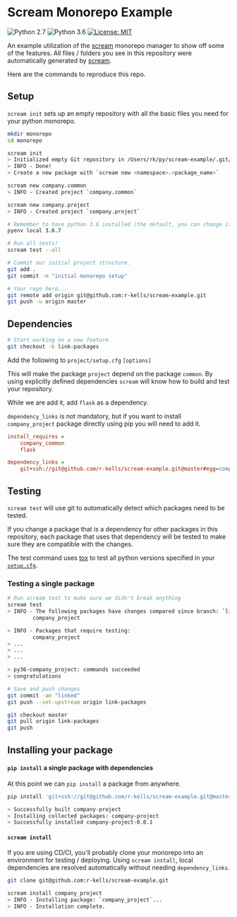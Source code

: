 # Scream Monorepo Example
![Python 2.7](https://img.shields.io/badge/python-2.7-blue.svg)
![Python 3.6](https://img.shields.io/badge/python-3.6-blue.svg)
[![License: MIT](https://img.shields.io/badge/License-MIT-yellow.svg)](https://opensource.org/licenses/MIT)

An example utilization of the [scream](https://github.com/r-kells/scream) monorepo manager to show off some of the features.
All files / folders you see in this repository were automatically generated by [scream](https://github.com/r-kells/scream).

Here are the commands to reproduce this repo.

## Setup

`scream init` sets up an empty repository with all the basic files you need for your python monorepo.

```bash
mkdir monorepo
cd monorepo

scream init
> Initialized empty Git repository in /Users/rk/py/scream-example/.git/
> INFO - Done!
> Create a new package with `scream new <namespace>.<package_name>`

scream new company.common
> INFO - Created project `company.common`

scream new company.project
> INFO - Created project `company.project`

# Remember to have python 3.6 installed (the default, you can change it.)
pyenv local 3.6.7

# Run all tests!
scream test --all

# Commit our initial project structure.
git add .
git commit -m "initial monorepo setup"

# Your repo here... 
git remote add origin git@github.com:r-kells/scream-example.git
git push -u origin master
```

## Dependencies

```bash
# Start working on a new feature.
git checkout -b link-packages
```
Add the following to `project/setup.cfg` `[options]`

This will make the package `project` depend on the package `common`.
By using explicitly defined dependencies `scream` will know how to build and test your repository.

While we are add it, add `flask` as a dependency.

`dependency_links` is not mandatory, but if you want to install `company_project` package
directly using pip you will need to add it. 

```ini
install_requires = 
    company_common 
    flask

dependency_links =
    git+ssh://git@github.com/r-kells/scream-example.git@master#egg=company_common-0#subdirectory=common
```

## Testing

`scream test` will use git to automatically detect which packages need to be tested.

If you change a package that is a dependency for other packages in this repository, 
each package that uses that dependency will be tested to make sure they are compatible with the changes.

The test command uses [tox](https://tox.readthedocs.io/en/latest/) 
to test all python versions specified in your [`setup.cfg`](https://github.com/r-kells/scream#configuration).
 
### Testing a single package

```bash
# Run scream test to make sure we didn't break anything
scream test
> INFO - The following packages have changes compared since branch: `link-packages`:
        company_project

> INFO - Packages that require testing:
        company_project
> ...
> ...
> ...

> py36-company_project: commands succeeded
> congratulations

# Save and push changes
git commit -am "linked"
git push --set-upstream origin link-packages

git checkout master
git pull origin link-packages
git push
```

## Installing your package

#### `pip install` a single package with dependencies

At this point we can `pip install` a package from anywhere.

```bash
pip install 'git+ssh://git@github.com/r-kells/scream-example.git@master#subdirectory=project' --process-dependency-links

> Successfully built company-project
> Installing collected packages: company-project
> Successfully installed company-project-0.0.1
```

#### `scream install`

If you are using CD/CI, you'll probably clone your monorepo into an environment for testing / deploying.
Using `scream install`, local dependencies are resolved automatically without needing `dependency_links`.

```bash
git clone git@github.com:r-kells/scream-example.git

scream install company_project
> INFO - Installing package: `company_project`...
> INFO - Installation complete.
```
